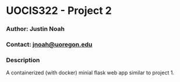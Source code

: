 # UOCIS322 - Project 2 #

### Author: Justin Noah

### Contact: jnoah@uoregon.edu

### Description
A containerized (with docker) minial flask web app similar to project 1.
